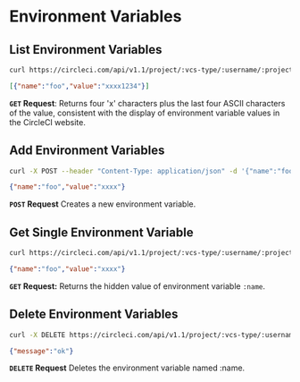 # Environment Variables

## List Environment Variables

```sh 
curl https://circleci.com/api/v1.1/project/:vcs-type/:username/:project/envvar -H 'Circle-Token: <circle-token>'
```

```json 
[{"name":"foo","value":"xxxx1234"}]
```

**`GET` Request**: Returns four 'x' characters plus the last four ASCII characters of the value, consistent with the display of environment variable values in the CircleCI website.

## Add Environment Variables

```sh 
curl -X POST --header "Content-Type: application/json" -d '{"name":"foo", "value":"bar"}' https://circleci.com/api/v1.1/project/:vcs-type/:username/:project/envvar -H 'Circle-Token: <circle-token>'
```

```json
{"name":"foo","value":"xxxx"}
```

**`POST` Request** Creates a new environment variable.

## Get Single Environment Variable

```sh 
curl https://circleci.com/api/v1.1/project/:vcs-type/:username/:project/envvar/:name -H 'Circle-Token: <circle-token>'
```

```json
{"name":"foo","value":"xxxx"}
```

**`GET` Request:** Returns the hidden value of environment variable `:name`.

## Delete Environment Variables

```sh
curl -X DELETE https://circleci.com/api/v1.1/project/:vcs-type/:username/:project/envvar/:name -H 'Circle-Token: <circle-token>'
```

```json
{"message":"ok"}
```

**`DELETE` Request** Deletes the environment variable named :name.
